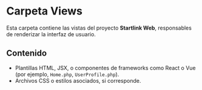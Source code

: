# Carpeta Views

Esta carpeta contiene las vistas del proyecto **Startlink Web**, responsables de renderizar la interfaz de usuario.

## Contenido
- Plantillas HTML, JSX, o componentes de frameworks como React o Vue (por ejemplo, `Home.php`, `UserProfile.php`).
- Archivos CSS o estilos asociados, si corresponde.

